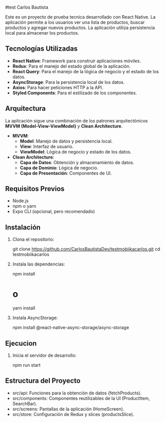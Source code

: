 #test Carlos Bautista

Este es un proyecto de prueba tecnica desarrollado con React Native. La aplicación permite a los usuarios ver una lista de productos, buscar productos y agregar nuevos productos. La aplicación utiliza persistencia local para almacenar los productos.

## Tecnologías Utilizadas

- **React Native**: Framework para construir aplicaciones móviles.
- **Redux**: Para el manejo del estado global de la aplicación.
- **React Query**: Para el manejo de la lógica de negocio y el estado de los datos.
- **AsyncStorage**: Para la persistencia local de los datos.
- **Axios**: Para hacer peticiones HTTP a la API.
- **Styled Components**: Para el estilizado de los componentes.

## Arquitectura

La aplicación sigue una combinación de los patrones arquitectónicos **MVVM (Model-View-ViewModel)** y **Clean Architecture**.

- **MVVM**:
  - **Model**: Manejo de datos y persistencia local.
  - **View**: Interfaz de usuario.
  - **ViewModel**: Lógica de negocio y estado de los datos.
- **Clean Architecture**:
  - **Capa de Datos**: Obtención y almacenamiento de datos.
  - **Capa de Dominio**: Lógica de negocio.
  - **Capa de Presentación**: Componentes de UI.

## Requisitos Previos

- Node.js
- npm o yarn
- Expo CLI (opcional, pero recomendado)

## Instalación

1. Clona el repositorio:

   git clone https://github.com/CarlosBautistaDev/testmobiikacarlos.git
   cd testmobiikacarlos
2. Instala las dependencias:
   
    npm install
    # o
    yarn install

3. Instala AsyncStorage:
   
    npm install @react-native-async-storage/async-storage
 
 ## Ejecucion

1. Inicia el servidor de desarrollo:

    npm run start


## Estructura del Proyecto

* src/api: Funciones para la obtención de datos (fetchProducts).
* src/components: Componentes reutilizables de la UI (ProductItem, SearchBar).
* src/screens: Pantallas de la aplicación (HomeScreen).
* src/store: Configuración de Redux y slices (productsSlice).
